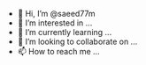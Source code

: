 - 👋 Hi, I’m @saeed77m
- 👀 I’m interested in ...
- 🌱 I’m currently learning ...
- 💞️ I’m looking to collaborate on ...
- 📫 How to reach me ...

<!---
saeed77m/saeed77m is a ✨ special ✨ repository because its `README.md` (this file) appears on your GitHub profile.
You can click the Preview link to take a look at your changes.
--->
